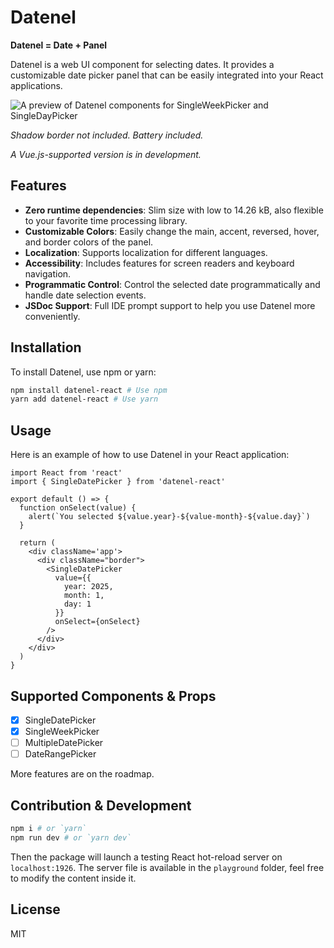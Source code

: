 # Datenel

**Datenel = Date + Panel**

Datenel is a web UI component for selecting dates. It provides a customizable date picker panel that can be easily integrated into your React applications.

![A preview of Datenel components for SingleWeekPicker and SingleDayPicker](https://s2.loli.net/2025/02/21/CTnxMcEOg53WK9y.png)

*Shadow border not included. Battery included.*

*A Vue.js-supported version is in development.*

## Features

- **Zero runtime dependencies**: Slim size with low to 14.26 kB, also flexible to your favorite time processing library.
- **Customizable Colors**: Easily change the main, accent, reversed, hover, and border colors of the panel.
- **Localization**: Supports localization for different languages.
- **Accessibility**: Includes features for screen readers and keyboard navigation.
- **Programmatic Control**: Control the selected date programmatically and handle date selection events.
- **JSDoc Support**: Full IDE prompt support to help you use Datenel more conveniently.

## Installation

To install Datenel, use npm or yarn:

```sh
npm install datenel-react # Use npm
yarn add datenel-react # Use yarn
```

## Usage

Here is an example of how to use Datenel in your React application:

```tsx
import React from 'react'
import { SingleDatePicker } from 'datenel-react'

export default () => {
  function onSelect(value) {
    alert(`You selected ${value.year}-${value-month}-${value.day}`)
  }

  return (
    <div className='app'>
      <div className="border">
        <SingleDatePicker 
          value={{
            year: 2025,
            month: 1,
            day: 1
          }}
          onSelect={onSelect}
        />
      </div>
    </div>
  )
}
```

## Supported Components & Props

- [x] SingleDatePicker
- [x] SingleWeekPicker
- [ ] MultipleDatePicker
- [ ] DateRangePicker

More features are on the roadmap.

## Contribution & Development

```zsh
npm i # or `yarn`
npm run dev # or `yarn dev`
```

Then the package will launch a testing React hot-reload server on `localhost:1926`. The server file is available in the `playground` folder, feel free to modify the content inside it.

## License

MIT